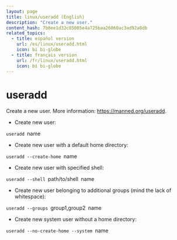 ```yaml
---
layout: page
title: linux/useradd (English)
description: "Create a new user."
content_hash: 7b8ee1d32c85005e4a725baa26060ac3ad92a8db
related_topics:
  - title: español version
    url: /es/linux/useradd.html
    icon: bi bi-globe
  - title: français version
    url: /fr/linux/useradd.html
    icon: bi bi-globe
---
```

# useradd

Create a new user.
More information: <https://manned.org/useradd>.

- Create new user:

`useradd `<span class="tldr-var badge badge-pill bg-dark-lm bg-white-dm text-white-lm text-dark-dm font-weight-bold">name</span>

- Create new user with a default home directory:

`useradd --create-home `<span class="tldr-var badge badge-pill bg-dark-lm bg-white-dm text-white-lm text-dark-dm font-weight-bold">name</span>

- Create new user with specified shell:

`useradd --shell `<span class="tldr-var badge badge-pill bg-dark-lm bg-white-dm text-white-lm text-dark-dm font-weight-bold">path/to/shell</span>` `<span class="tldr-var badge badge-pill bg-dark-lm bg-white-dm text-white-lm text-dark-dm font-weight-bold">name</span>

- Create new user belonging to additional groups (mind the lack of whitespace):

`useradd --groups `<span class="tldr-var badge badge-pill bg-dark-lm bg-white-dm text-white-lm text-dark-dm font-weight-bold">group1,group2</span>` `<span class="tldr-var badge badge-pill bg-dark-lm bg-white-dm text-white-lm text-dark-dm font-weight-bold">name</span>

- Create new system user without a home directory:

`useradd --no-create-home --system `<span class="tldr-var badge badge-pill bg-dark-lm bg-white-dm text-white-lm text-dark-dm font-weight-bold">name</span>
